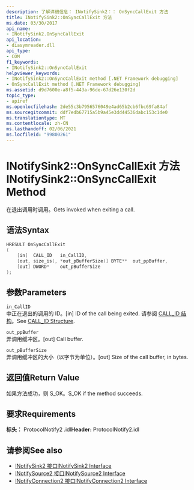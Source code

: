 ```yaml
---
description: 了解详细信息： INotifySink2：： OnSyncCallExit 方法
title: INotifySink2::OnSyncCallExit 方法
ms.date: 03/30/2017
api_name:
- INotifySink2.OnSyncCallExit
api_location:
- diasymreader.dll
api_type:
- COM
f1_keywords:
- INotifySink2::OnSyncCallExit
helpviewer_keywords:
- INotifySink2::OnSyncCallExit method [.NET Framework debugging]
- OnSyncCallExit method [.NET Framework debugging]
ms.assetid: d9d7600e-a8f5-443a-96de-67d26e130f2d
topic_type:
- apiref
ms.openlocfilehash: 2de55c3b7956576049e4ad65b2cb6fbc69fa84af
ms.sourcegitcommit: ddf7edb67715a5b9a45e3dd44536dabc153c1de0
ms.translationtype: MT
ms.contentlocale: zh-CN
ms.lasthandoff: 02/06/2021
ms.locfileid: "99800261"
---
```

# <a name="inotifysink2onsynccallexit-method"></a><span data-ttu-id="59ea2-103">INotifySink2::OnSyncCallExit 方法</span><span class="sxs-lookup"><span data-stu-id="59ea2-103">INotifySink2::OnSyncCallExit Method</span></span>

<span data-ttu-id="59ea2-104">在退出调用时调用。</span><span class="sxs-lookup"><span data-stu-id="59ea2-104">Gets invoked when exiting a call.</span></span>  
  
## <a name="syntax"></a><span data-ttu-id="59ea2-105">语法</span><span class="sxs-lookup"><span data-stu-id="59ea2-105">Syntax</span></span>  
  
```cpp  
HRESULT OnSyncCallExit  
(  
    [in]  CALL_ID   in_CallID,  
    [out, size_is(, *out_pBufferSize)] BYTE**  out_ppBuffer,  
    [out] DWORD*    out_pBufferSize  
);  
```  
  
## <a name="parameters"></a><span data-ttu-id="59ea2-106">参数</span><span class="sxs-lookup"><span data-stu-id="59ea2-106">Parameters</span></span>  

 `in_CallID`  
 <span data-ttu-id="59ea2-107">中正在退出的调用的 ID。</span><span class="sxs-lookup"><span data-stu-id="59ea2-107">[in] ID of the call being exited.</span></span> <span data-ttu-id="59ea2-108">请参阅 [CALL_ID 结构](call-id-structure.md)。</span><span class="sxs-lookup"><span data-stu-id="59ea2-108">See [CALL_ID Structure](call-id-structure.md).</span></span>  
  
 `out_ppBuffer`  
 <span data-ttu-id="59ea2-109">弄调用缓冲区。</span><span class="sxs-lookup"><span data-stu-id="59ea2-109">[out] Call buffer.</span></span>  
  
 `out_pBufferSize`  
 <span data-ttu-id="59ea2-110">弄调用缓冲区的大小（以字节为单位）。</span><span class="sxs-lookup"><span data-stu-id="59ea2-110">[out] Size of the call buffer, in bytes.</span></span>  
  
## <a name="return-value"></a><span data-ttu-id="59ea2-111">返回值</span><span class="sxs-lookup"><span data-stu-id="59ea2-111">Return Value</span></span>  

 <span data-ttu-id="59ea2-112">如果方法成功，则 S_OK。</span><span class="sxs-lookup"><span data-stu-id="59ea2-112">S_OK if the method succeeds.</span></span>  
  
## <a name="requirements"></a><span data-ttu-id="59ea2-113">要求</span><span class="sxs-lookup"><span data-stu-id="59ea2-113">Requirements</span></span>  

 <span data-ttu-id="59ea2-114">**标头：** ProtocolNotify2 .idl</span><span class="sxs-lookup"><span data-stu-id="59ea2-114">**Header:** ProtocolNotify2.idl</span></span>  
  
## <a name="see-also"></a><span data-ttu-id="59ea2-115">请参阅</span><span class="sxs-lookup"><span data-stu-id="59ea2-115">See also</span></span>

- [<span data-ttu-id="59ea2-116">INotifySink2 接口</span><span class="sxs-lookup"><span data-stu-id="59ea2-116">INotifySink2 Interface</span></span>](inotifysink2-interface.md)
- [<span data-ttu-id="59ea2-117">INotifySource2 接口</span><span class="sxs-lookup"><span data-stu-id="59ea2-117">INotifySource2 Interface</span></span>](inotifysource2-interface.md)
- [<span data-ttu-id="59ea2-118">INotifyConnection2 接口</span><span class="sxs-lookup"><span data-stu-id="59ea2-118">INotifyConnection2 Interface</span></span>](inotifyconnection2-interface.md)
